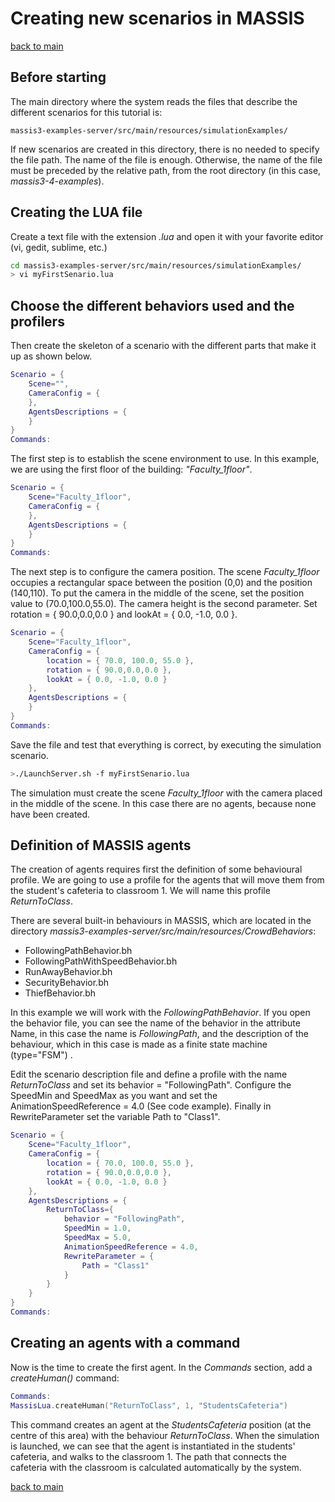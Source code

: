 # Creating new scenarios in MASSIS

[back to main](index.md)

## Before starting

The main directory where the system reads the files that describe the different scenarios for this tutorial is:

```
massis3-examples-server/src/main/resources/simulationExamples/
```

 If  new scenarios are created in this directory, there is no needed to specify the file path.  The name of the file is enough. Otherwise, the name of the file must be preceded by the relative path, from the root directory (in this case, *massis3-4-examples*).

## Creating the LUA file

Create a text file with the extension *.lua* and open it with your favorite editor (vi, gedit, sublime, etc.)

```bash
cd massis3-examples-server/src/main/resources/simulationExamples/
> vi myFirstSenario.lua
```

## Choose the different behaviors used and the profilers

Then  create the skeleton of a scenario with the different parts that make it up as shown below.

```LUA
Scenario = {
    Scene="",
    CameraConfig = {
    },
    AgentsDescriptions = {
    }
}
Commands:
```

The first step is to  establish the scene environment  to use. In this example, we are using the first floor of the building: *"Faculty_1floor"*.

```LUA
Scenario = {
    Scene="Faculty_1floor",
    CameraConfig = {
    },
    AgentsDescriptions = {
    }
}
Commands:
```

The next step is to configure the camera position. The scene *Faculty_1floor* occupies a rectangular space between the position (0,0) and the position (140,110). To put the camera in the middle of the scene, set the position value to (70.0,100.0,55.0). The camera height is the second parameter. Set rotation = { 90.0,0.0,0.0 } and  lookAt = { 0.0, -1.0, 0.0 }.

```LUA
Scenario = {
    Scene="Faculty_1floor",
    CameraConfig = {
        location = { 70.0, 100.0, 55.0 },
        rotation = { 90.0,0.0,0.0 },
        lookAt = { 0.0, -1.0, 0.0 }
    },
    AgentsDescriptions = {
    }
}
Commands:
```

Save the file and  test that everything is correct, by executing the simulation scenario.

```bash
>./LaunchServer.sh -f myFirstSenario.lua
```

The simulation must create the scene *Faculty_1floor* with the camera placed in the middle of the scene. In this case there are no agents, because none have been created. 

## Definition of  MASSIS agents

The creation of agents requires first the definition of some behavioural profile. 
We are going to use a profile for the agents that will move them from the student's cafeteria to classroom 1. We will name this profile *ReturnToClass*.

There are several built-in behaviours in MASSIS, which are located in the directory 
*massis3-examples-server/src/main/resources/CrowdBehaviors*:

* FollowingPathBehavior.bh
* FollowingPathWithSpeedBehavior.bh
* RunAwayBehavior.bh
* SecurityBehavior.bh
* ThiefBehavior.bh

In this example we will work with the *FollowingPathBehavior*. If you open the behavior file, you can see the name of the behavior in the attribute Name, in this case the name is *FollowingPath*, and the description of the behaviour, which in this case is made as a finite state machine (type="FSM") .

Edit the scenario description file and define a profile with the name *ReturnToClass* and set its behavior = "FollowingPath". Configure the SpeedMin and SpeedMax as you want and set the AnimationSpeedReference = 4.0 (See code example). Finally in RewriteParameter set the variable Path to "Class1".

```LUA
Scenario = {
    Scene="Faculty_1floor",
    CameraConfig = {
        location = { 70.0, 100.0, 55.0 },
        rotation = { 90.0,0.0,0.0 },
        lookAt = { 0.0, -1.0, 0.0 }
    },
    AgentsDescriptions = {
        ReturnToClass={
            behavior = "FollowingPath",
            SpeedMin = 1.0,
            SpeedMax = 5.0,
            AnimationSpeedReference = 4.0,
            RewriteParameter = {
                Path = "Class1"
            }
        }
    }
}
Commands:
```

## Creating an agents with a command

Now is the time to create the first agent. In the *Commands* section, add a *createHuman()* command:

```LUA
Commands:
MassisLua.createHuman("ReturnToClass", 1, "StudentsCafeteria")
```

This command creates an agent at the *StudentsCafeteria* position (at the centre of this area) with the behaviour *ReturnToClass*. When the simulation is launched, we can see that the agent is instantiated in the students' cafeteria, and walks to the classroom 1. The path that connects the cafeteria with the classroom is calculated automatically by the system.






[back to main](index.md)
